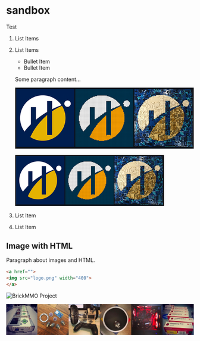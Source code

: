 # sandbox

Test

1. List Items
2. List Items

    - Bullet Item
    - Bullet Item
  
    Some paragraph content...

    ![Humber Logo](logo.png)

    <img src="logo.png" width="400">

4. List Item
5. List Item

## Image with HTML

Paragraph about images and HTML.

```html
<a href="">
<img src="logo.png" width="400">
</a>
```

![BrickMMO Project](https://console.codeadam.ca/storage/articles/ZrAbHY5WbeyLq2BFgXV2v3fI1wxP4TZUqa5jzDGG.jpg)

![Banner Image](banner.png)

